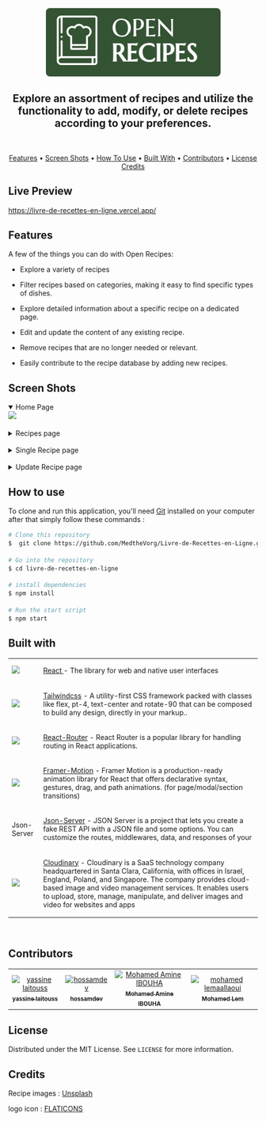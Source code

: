 

<div align="center">
  <a href="https://github.com/MedtheVorg/Livre-de-Recettes-en-Ligne">
    <img src="./src/assets/logoReadMe.PNG" alt="Logo" style='border-radius:8px'>
  </a>
  <h2 align="center">
    Explore an assortment of recipes and utilize the functionality to add, modify, or delete recipes according to your preferences.
  </h2>
 <br/>
 </div>


<!-- TABLE OF CONTENT -->
<p align="center">
  <a href="#Features">Features</a> •
  <a href="#screen-shots">Screen Shots</a> •
  <a href="#how-to-use">How To Use</a> •
  <a href="#built-with">Built With</a> •
  <a href="#contributors">Contributors</a> •
  <a href="#license">License</a>
  <a href="#credits">Credits</a>
</p>

<!-- ABOUT THE PROJECT -->
## Live Preview

<a href="https://livre-de-recettes-en-ligne.vercel.app/" target="_blank"> https://livre-de-recettes-en-ligne.vercel.app/</a>

## Features

A few of the things you can do with Open Recipes:

* Explore a variety of recipes

* Filter recipes based on categories, making it easy to find specific types of dishes.

* Explore detailed information about a specific recipe on a dedicated page.

* Edit and update the content of any existing recipe.
* Remove recipes that are no longer needed or relevant.

* Easily contribute to the recipe database by adding new recipes.


## Screen Shots
  <details open>
  <summary>Home Page</summary>
    <img src="./src/assets/appgif.gif" />
</details>
<br/>
<details >
  <summary>Recipes page</summary>
    <img src="./src/assets/images/recipesPage.png" />
</details>
<br/>
<details >
  <summary>Single Recipe page</summary>
    <img src="./src/assets/images/recipePage.png" />
</details>
<br/>
<details >
  <summary>Update Recipe page</summary>
    <img src="./src/assets/images/updateRecipePage.png" />
</details>

## How to use
To clone and run this application, you'll need [Git](https://git-scm.com) installed on your computer after that simply follow these commands :

```bash
# Clone this repository
$  git clone https://github.com/MedtheVorg/Livre-de-Recettes-en-Ligne.git

# Go into the repository
$ cd livre-de-recettes-en-ligne

# install dependencies
$ npm install

# Run the start script
$ npm start
```



## Built with

<table>
<tr>
<td><img src="https://skillicons.dev/icons?i=react" /> </td>
<td align="bottom">

[React ](https://react.dev/learn) - The library for web and native user interfaces
 </td>
</tr>
<tr>

<td><img src="https://skillicons.dev/icons?i=tailwindcss" /> </td>
<td align="bottom">

[Tailwindcss](https://tailwindcss.com) - A utility-first CSS framework packed with classes like flex, pt-4, text-center and rotate-90 that can be composed to build any design, directly in your markup..

 </td>
</tr>

<td><img src="https://pics.freeicons.io/uploads/icons/png/9267873881551942642-512.png"  width="70"/> </td>
<td align="bottom">

 [React-Router](https://reactrouter.com/en/main) - React Router is a popular library for handling routing in React applications.

 </td>
</tr>

</tr>
<td><img src="https://camo.githubusercontent.com/3bcd317876dc122d3055613c7f5450134050d0c5a8683807c6f2e8e2178737b0/68747470733a2f2f6672616d657275736572636f6e74656e742e636f6d2f696d616765732f34386861395a52396f5a51475136675a38595566456c50335430412e706e67" /> </td>
<td align="bottom">

  [Framer-Motion](https://www.framer.com/motion/) - Framer Motion is a production-ready animation library for React that offers declarative syntax, gestures, drag, and path animations. (for page/modal/section transitions)

 </td>
</tr>

</tr>
<td>Json-Server </td>
<td align="bottom">

[Json-Server](https://github.com/typicode/json-server) - JSON Server is a project that lets you create a fake REST API with a JSON file and some options. You can customize the routes, middlewares, data, and responses of your 
 </td>
</tr>

</tr>
<td><img src="https://cloudinary-res.cloudinary.com/image/upload/docsite/brand-assets/cloudinary_favicon_apple-touch-icon-152x152.png" /> </td>
<td align="bottom">

 [Cloudinary](https://cloudinary.com/) - Cloudinary is a SaaS technology company headquartered in Santa Clara, California, with offices in Israel, England, Poland, and Singapore. The company provides cloud-based image and video management services. It enables users to upload, store, manage, manipulate, and deliver images and video for websites and apps
 
 </td>
</tr>
 </table>

<br/>

## Contributors

<table width="100%"><tr align="left">

  <td align="center"><a href="https://github.com/laitoussyassine"><img src="https://avatars.githubusercontent.com/laitoussyassine" width="120px;"alt="yassine laitouss
"/><br/><sub><b>yassine laitouss
 </b></sub></a></td>
  
  <td align="center"><a href="https://github.com/hossam-dev14"><img src="https://avatars.githubusercontent.com/hossam-dev14" width="120px;"alt="hossamdev"/><br/><sub><b>hossamdev
 </b></sub></a></td>
  <td align="center"><a href="https://github.com/ibouha"><img src="https://avatars.githubusercontent.com/ibouha" width="120px;"alt="Mohamed Amine IBOUHA"/><br/><sub><b>Mohamed Amine IBOUHA
 </b></sub></a></td>
  <td align="center"><a href="https://github.com/MedtheVorg"><img src="https://avatars.githubusercontent.com/MedtheVorg" width="120px;"alt="mohamed lemaallaoui"/><br/><sub><b>Mohamed Lem
</b></sub></a></td>



</tr></table>

## License
Distributed under the MIT License. See `LICENSE` for more information.


## Credits
Recipe images : <a href="https://www.unsplash.com/">Unsplash</a>

logo icon : <a href="https://www.flaticon.com/">FLATICONS</a>


